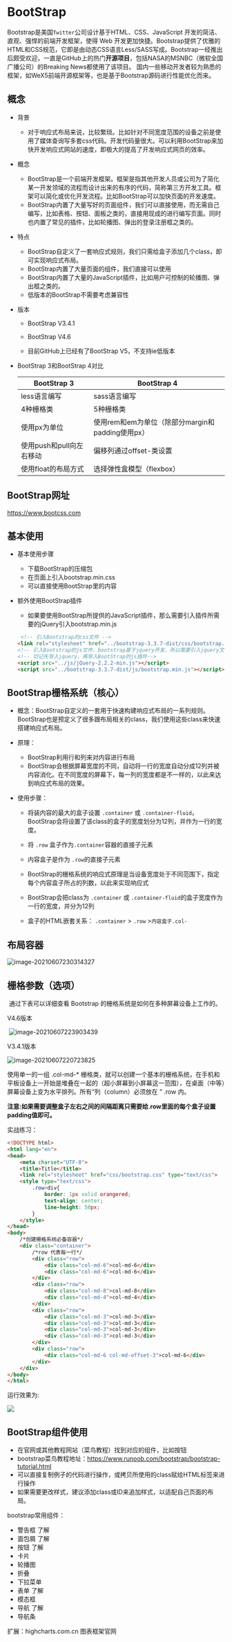# BootStrap

Bootstrap是美国`Twitter`公司设计基于HTML、CSS、JavaScript 开发的简洁、直观、强悍的前端开发框架，使得 Web 开发更加快捷。Bootstrap提供了优雅的HTML和CSS规范，它即是由动态CSS语言Less/SASS写成。Bootstrap一经推出后颇受欢迎，一直是GitHub上的热门**开源项目**，包括NASA的MSNBC（微软全国广播公司）的Breaking News都使用了该项目。 国内一些移动开发者较为熟悉的框架，如WeX5前端开源框架等，也是基于Bootstrap源码进行性能优化而来。

## 概念

- 背景

  - 对于响应式布局来说，比较繁琐。比如针对不同宽度范围的设备之前是使用了媒体查询写多套css代码。开发代码量很大。可以利用BootStrap来加快开发响应式网站的速度，即极大的提高了开发响应式网页的效率。

- 概念

  - BootStrap是一个前端开发框架。框架是指其他开发人员或公司为了简化某一开发领域的流程而设计出来的有序的代码，简称第三方开发工具。框架可以简化或优化开发流程。比如BootStrap可以加快页面的开发速度。
  - BootStrap内置了大量写好的页面组件，我们可以直接使用，而无需自己编写，比如表格、按钮、面板之类的，直接用现成的进行编写页面。同时也内置了常见的插件，比如轮播图、弹出的登录注册框之类的。

- 特点

  - BootStrap自定义了一套响应式规则，我们只需给盒子添加几个class，即可实现响应式布局。
  - BootStrap内置了大量页面的组件，我们直接可以使用
  - BootStrap内置了大量的JavaScript插件，比如用户可控制的轮播图、弹出框之类的。
  - 低版本的BootStrap不需要考虑兼容性

- 版本

  - BootStrap V3.4.1

  - BootStrap V4.6

  - 目前GitHub上已经有了BootStrap V5，不支持ie低版本

      

- BootStrap 3和BootStrap 4对比

  | BootStrap 3              | BootStrap 4                                      |
  | ------------------------ | ------------------------------------------------ |
  | less语言编写             | sass语言编写                                     |
  | 4种栅格类                | 5种栅格类                                        |
  | 使用px为单位             | 使用rem和em为单位（除部分margin和padding使用px） |
  | 使用push和pull向左右移动 | 偏移列通过offset-类设置                          |
  | 使用float的布局方式      | 选择弹性盒模型（flexbox）                        |

## BootStrap网址

https://www.bootcss.com

## 基本使用

- 基本使用步骤
  - 下载BootStrap的压缩包
  - 在页面上引入bootstrap.min.css
  - 可以直接使用BootStrap里的内容

- 额外使用BootStrap插件

  - 如果要使用BootStrap所提供的JavaScript插件，那么需要引入插件所需要的jQuery引入bootstrap.min.js

  ```html
   <!-- 引入Bootstrap的css文件 -->
  <link rel="stylesheet" href="../bootstrap-3.3.7-dist/css/bootstrap.min.css">
  <!-- 引入Bootstrap的js文件，bootstrap基于jquery开发，所以需要引入jquery文件 -->
  <!-- 切记先导入jquery，再导入BootStrap的js插件-->
  <script src="../js/jQuery-2.2.2-min.js"></script>
  <script src="../bootstrap-3.3.7-dist/js/bootstrap.min.js"></script>
  ```

## BootStrap栅格系统（核心）

- 概念：BootStrap自定义的一套用于快速构建响应式布局的一系列规则。BootStrap也是预定义了很多跟布局相关的class，我们使用这些class来快速搭建响应式布局。

- 原理：
  - BootStrap利用行和列来对内容进行布局
  - BootStrap会根据屏幕宽度的不同，自动将一行的宽度自动分成12列并被内容消化。在不同宽度的屏幕下，每一列的宽度都是不一样的，以此来达到响应式布局的效果。
  
- 使用步骤：
  - 将装内容的最大的盒子设置 `.container` 或 `.container-fluid`，BootStrap会将设置了该class的盒子的宽度划分为12列，并作为一行的宽度。
  - 将 `.row` 盒子作为`.container`容器的直接子元素
  - 内容盒子是作为 `.row`的直接子元素
  
  - BootStrap的栅格系统的响应式原理是当设备宽度处于不同范围下，指定每个内容盒子所占的列数，以此来实现响应式
  - BootStrap会把class为 `.container` 或 `.container-fluid`的盒子宽度作为一行的宽度，并分为12列
  - 盒子的HTML嵌套关系： `.container` > `.row` >`内容盒子.col-`

## 布局容器

![image-20210607230314327](https://woniumd.oss-cn-hangzhou.aliyuncs.com/web/longzongfei/20210802093652.png)

## 栅格参数（选项）

​		通过下表可以详细查看 Bootstrap 的栅格系统是如何在多种屏幕设备上工作的。

V4.6版本

​	![image-20210607223903439](https://woniumd.oss-cn-hangzhou.aliyuncs.com/web/longzongfei/20210802093645.png)

V3.4.1版本

![image-20210607220723825](https://woniumd.oss-cn-hangzhou.aliyuncs.com/web/longzongfei/20210802093639.png)

使用单一的一组 .col-md-* 栅格类，就可以创建一个基本的栅格系统，在手机和平板设备上一开始是堆叠在一起的（超小屏幕到小屏幕这一范围），在桌面（中等）屏幕设备上变为水平排列。所有“列（column）必须放在 ” .row 内。

**注意:如果需要调整盒子左右之间的间隔距离只需要给.row里面的每个盒子设置padding值即可。**

实战练习：

```html
<!DOCTYPE html>
<html lang="en">
<head>
    <meta charset="UTF-8">
    <title>Title</title>
    <link rel="stylesheet" href="css/bootstrap.css" type="text/css">
    <style type="text/css">
        .row>div{
            border: 1px solid orangered;
            text-align: center;
            line-height: 50px;
        }
    </style>
</head>
<body>
    /*创建栅格系统必备容器*/
    <div class="container">
        /*row 代表每一行*/
        <div class="row">
            <div class="col-md-6">col-md-6</div>
            <div class="col-md-6">col-md-6</div>
        </div>
        <div class="row">
            <div class="col-md-8">col-md-8</div>
            <div class="col-md-4">col-md-4</div>
        </div>
        <div class="row">
            <div class="col-md-3">col-md-3</div>
            <div class="col-md-3">col-md-3</div>
            <div class="col-md-3">col-md-3</div>
            <div class="col-md-3">col-md-3</div>
        </div> 
        <div class="row">
            <div class="col-md-6 col-md-offset-3">col-md-6</div>
        </div>
    </div>
</body>
</html>
```

运行效果为:

![](https://woniumd.oss-cn-hangzhou.aliyuncs.com/web/longzongfei/20210802093628.png)

## BootStrap组件使用

- 在官网或其他教程网站（菜鸟教程）找到对应的组件，比如按钮
- bootstrap菜鸟教程地址：https://www.runoob.com/bootstrap/bootstrap-tutorial.html
- 可以直接复制例子的代码进行操作，或拷贝所使用的class赋给HTML标签来进行操作
- 如果需要更改样式，建议添加class或ID来追加样式，以适配自己页面的布局。

bootstrap常用组件：

- 警告框  了解
- 面包屑   了解
- 按钮     了解
- 卡片  
- 轮播图
- 折叠
- 下拉菜单
- 表单   了解
- 模态框   
- 导航    了解
- 导航条

扩展：highcharts.com.cn  图表框架官网